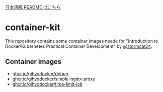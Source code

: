 [日本語版 README はこちら](https://github.com/gihyodocker/container-kit/blob/main/README-ja.md)

# container-kit

This repository contains some container images neede for "Introduction to Docker/Kubernetes Practical Container Development" by [@stormcat24](https://github.com/stormcat24).


## Container images

- [ghcr.io/gihyodocker/debug](https://github.com/gihyodocker/container-kit/pkgs/container/debug)
- [ghcr.io/gihyodocker/simple-nginx-proxy](https://github.com/gihyodocker/container-kit/pkgs/container/simple-nginx-proxy)
- [ghcr.io/gihyodocker/time-limit-job](https://github.com/gihyodocker/container-kit/pkgs/container/time-limit-job)